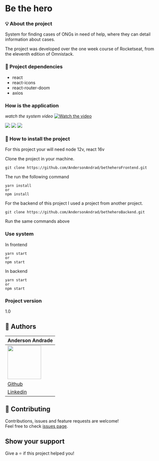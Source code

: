 # Be the hero

###  :bulb: ​About the project

System for finding cases of ONGs in need of help, where they can detail information about cases.

The project was developed over the one week course of Rocketseat, from the eleventh edition of Omnistack.

### :memo: Project dependencies

- react 
- react-icons 
- react-router-doom
- axios

### How  is the application 
*watch the system video*
[![Watch the video](https://github.com/AndersonAndrad/betheheroFrontend/blob/master/images/main.png)](https://www.youtube.com/watch?v=-B1BWZ120m4&feature=youtu.be)

<img src="https://github.com/AndersonAndrad/betheheroFrontend/blob/master/images/main.png">

<img src="https://github.com/AndersonAndrad/betheheroFrontend/blob/master/images/profile.png">

<img src="https://github.com/AndersonAndrad/betheheroFrontend/blob/master/images/newregister.png">

### 🚀 How to install the project

For this project your will need node 12v, react 16v

Clone the project in your machine.

```
git clone https://github.com/AndersonAndrad/betheheroFrontend.git
```

The run the following command

```
yarn install
or 
npm install
```

For the backend of this project I used a project from another project.

```
git clone https://github.com/AndersonAndrad/betheheroBackend.git
```

Run the same commands above

### Use system

In frontend 

```
yarn start 
or 
npm start
```

In backend

```
yarn start 
or 
npm start
```

### Project version

1.0

## 👤 Authors

| Anderson Andrade                                             |
| ------------------------------------------------------------ |
| <img src="https://avatars0.githubusercontent.com/u/31743641?s=400&u=b6d9e1c428279846440325b0fae90f4b9c4d1d98&v=4" width="110"> |
| <a href="https://github.com/AndersonAndrad">Github</a>       |
| <a href="https://www.linkedin.com/in/AndersonAndrad/">Linkedin</a> |

## 🤝 Contributing

Contributions, issues and feature requests are welcome!<br />Feel free to check [issues page](https://github.com/andersonandrad/betheherofrontend/issues).

## Show your support

Give a ⭐️ if this project helped you!
